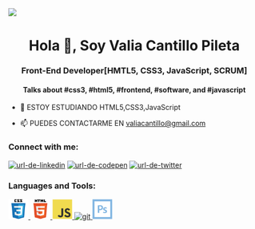 <img src="C:\Users\valia\iCloudDrive\STUDING\PROYECTOS\PORTAFOLIO" />
<!-- Generado con https://rahuldkjain.github.io/gh-profile-readme-generator/ -->
<h1 align="center">Hola 👋, Soy Valia Cantillo Pileta</h1>
<h3 align="center">Front-End Developer[HMTL5, CSS3, JavaScript, SCRUM]</h3>
<h4 align="center">Talks about #css3, #html5, #frontend, #software, and #javascript</h4>



- 🌱 ESTOY ESTUDIANDO HTML5,CSS3,JavaScript

- 📫 PUEDES CONTACTARME EN valiacantillo@gmail.com

<h3 align="left">Connect with me:</h3>
<p align="left">
<a href="www.linkedin.com/in/valia-cantillo" target="blank"><img align="center" src="https://raw.githubusercontent.com/rahuldkjain/github-profile-readme-generator/master/src/images/icons/Social/linked-in-alt.svg" alt="url-de-linkedin" height="30" width="40" /></a>
<a href="https://codepen.io/valia24" target="blank"><img align="center" src="https://raw.githubusercontent.com/rahuldkjain/github-profile-readme-generator/master/src/images/icons/Social/codepen.svg" alt="url-de-codepen" height="30" width="40" /></a>
<a href="https://twitter.com/CantilloValia" target="blank"><img align="center" src="https://raw.githubusercontent.com/rahuldkjain/github-profile-readme-generator/master/src/images/icons/Social/twitter.svg" alt="url-de-twitter" height="30" width="40" /></a>
</p>

<h3 align="left">Languages and Tools:</h3>
<p align="left"> 
  <a href="https://www.w3schools.com/css/" target="_blank" rel="noreferrer"> <img src="https://raw.githubusercontent.com/devicons/devicon/master/icons/css3/css3-original-wordmark.svg" alt="css3" width="40" height="40"/> </a> 
  <a href="https://www.w3.org/html/" target="_blank" rel="noreferrer"> <img src="https://raw.githubusercontent.com/devicons/devicon/master/icons/html5/html5-original-wordmark.svg" alt="html5" width="40" height="40"/> </a>
  <a href="https://developer.mozilla.org/en-US/docs/Web/JavaScript" target="_blank" rel="noreferrer"> <img src="https://raw.githubusercontent.com/devicons/devicon/master/icons/javascript/javascript-original.svg" alt="javascript" width="40" height="40"/> </a>
<a href="https://git-scm.com/" target="_blank" rel="noreferrer"> <img src="https://www.vectorlogo.zone/logos/git-scm/git-scm-icon.svg" alt="git" width="40" height="40"/> </a>  
<a href="https://www.photoshop.com/en" target="_blank" rel="noreferrer"> <img src="https://raw.githubusercontent.com/devicons/devicon/master/icons/photoshop/photoshop-line.svg" alt="photoshop" width="40" height="40"/> </a> 
 </p>
